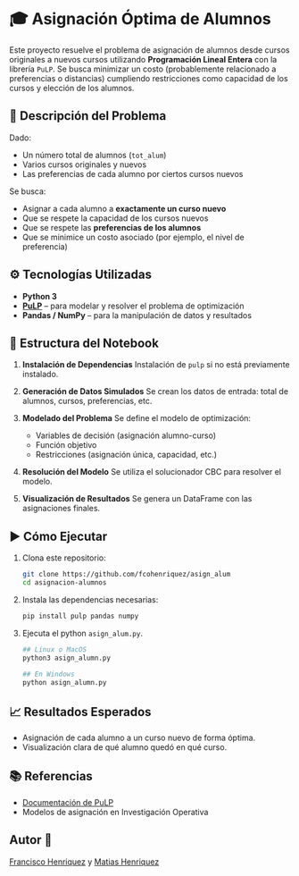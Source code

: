 # 🎓 Asignación Óptima de Alumnos

Este proyecto resuelve el problema de asignación de alumnos desde cursos originales a nuevos cursos utilizando **Programación Lineal Entera** con la librería `PuLP`. Se busca minimizar un costo (probablemente relacionado a preferencias o distancias) cumpliendo restricciones como capacidad de los cursos y elección de los alumnos.

## 📌 Descripción del Problema

Dado:

* Un número total de alumnos (`tot_alum`)
* Varios cursos originales y nuevos
* Las preferencias de cada alumno por ciertos cursos nuevos

Se busca:

* Asignar a cada alumno a **exactamente un curso nuevo**
* Que se respete la capacidad de los cursos nuevos
* Que se respete las **preferencias de los alumnos**
* Que se minimice un costo asociado (por ejemplo, el nivel de preferencia)

## ⚙️ Tecnologías Utilizadas

* **Python 3**
* **[PuLP](https://coin-or.github.io/pulp/)** – para modelar y resolver el problema de optimización
* **Pandas / NumPy** – para la manipulación de datos y resultados

## 🧠 Estructura del Notebook

1. **Instalación de Dependencias**
   Instalación de `pulp` si no está previamente instalado.

2. **Generación de Datos Simulados**
   Se crean los datos de entrada: total de alumnos, cursos, preferencias, etc.

3. **Modelado del Problema**
   Se define el modelo de optimización:

   * Variables de decisión (asignación alumno-curso)
   * Función objetivo
   * Restricciones (asignación única, capacidad, etc.)

4. **Resolución del Modelo**
   Se utiliza el solucionador CBC para resolver el modelo.

5. **Visualización de Resultados**
   Se genera un DataFrame con las asignaciones finales.

## ▶️ Cómo Ejecutar

1. Clona este repositorio:

   ```bash
   git clone https://github.com/fcohenriquez/asign_alum
   cd asignacion-alumnos
   ```

2. Instala las dependencias necesarias:

   ```bash
   pip install pulp pandas numpy
   ```

3. Ejecuta el python `asign_alum.py`.
   
    ```bash
    ## Linux o MacOS
    python3 asign_alumn.py
  
    ## En Windows
    python asign_alumn.py
     ```


## 📈 Resultados Esperados

* Asignación de cada alumno a un curso nuevo de forma óptima.
* Visualización clara de qué alumno quedó en qué curso.

## 📚 Referencias

* [Documentación de PuLP](https://coin-or.github.io/pulp/)
* Modelos de asignación en Investigación Operativa

## Autor 🧠
[Francisco Henriquez](https://github.com/fcohenriquez) y [Matias Henriquez](https://github.com/C5rsdMat1X5)
